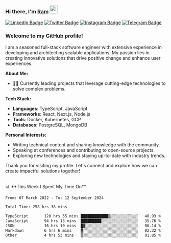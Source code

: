 ### Hi there, I'm <a href="#" target="_blank">Ram</a> <img src="https://media.giphy.com/media/hvRJCLFzcasrR4ia7z/giphy.gif" width="25" height="25">

[![LinkedIn Badge](https://img.shields.io/badge/-LinkedIn-0e76a8?style=flat-square&logo=Linkedin&logoColor=white)](https://www.linkedin.com/in/ramdevengineer/)
[![Twitter Badge](https://img.shields.io/badge/-Twitter-00acee?style=flat-square&logo=Twitter&logoColor=white)](https://twitter.com/ramthenmala)
[![Instagram Badge](https://img.shields.io/badge/-Instagram-e4405f?style=flat-square&logo=Instagram&logoColor=white)](https://instagram.com/ramthenmala/)
[![Telegram Badge](https://img.shields.io/badge/-Telegram-0088cc?style=flat-square&logo=Telegram&logoColor=white)](https://t.me/ramthenmala)

### Welcome to my GitHub profile!

I am a seasoned full-stack software engineer with extensive experience in developing and architecting scalable applications. My passion lies in creating innovative solutions that drive positive change and enhance user experiences.

**About Me:**

- 👨‍💻 Currently leading projects that leverage cutting-edge technologies to solve complex problems.

**Tech Stack:**

- **Languages**: TypeScript, JavaScript
- **Frameworks**: React, Next.js, Node.js
- **Tools**: Docker, Kubernetes, GCP
- **Databases**: PostgreSQL, MongoDB

**Personal Interests:**

- Writing technical content and sharing knowledge with the community.
- Speaking at conferences and contributing to open-source projects.
- Exploring new technologies and staying up-to-date with industry trends.

Thank you for visiting my profile. Let's connect and explore how we can create impactful solutions together!

</br>
📊 **This Week I Spent My Time On** 
<!--START_SECTION:waka-->

```txt
From: 07 March 2022 - To: 12 September 2024

Total Time: 258 hrs 38 mins

TypeScript       128 hrs 55 mins ████████████▒░░░░░░░░░░░░   48.93 %
JavaScript       94 hrs 13 mins  █████████░░░░░░░░░░░░░░░░   35.76 %
JSON             16 hrs 10 mins  █▓░░░░░░░░░░░░░░░░░░░░░░░   06.14 %
Markdown         6 hrs 6 mins    ▓░░░░░░░░░░░░░░░░░░░░░░░░   02.32 %
Other            4 hrs 53 mins   ▒░░░░░░░░░░░░░░░░░░░░░░░░   01.85 %
```

<!--END_SECTION:waka-->


